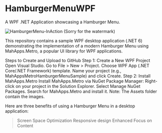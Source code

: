# HamburgerMenuWPF
A WPF .NET Application showcasing a Hamburger Menu.

![HamburgerMenu-InAction](https://github.com/sonia-devprose/HamburgerMenuWPF/assets/161012720/7341bce4-e776-40a1-b1c1-abf5aa01016a)
(Sorry for the watermark)

This repository contains a sample WPF desktop application (.NET 6) demonstrating the implementation of a modern Hamburger Menu using MahApps.Metro, a popular UI library for WPF applications.

Steps to Create and Upload to GitHub
Step 1: Create a New WPF Project
Open Visual Studio.
Go to File > New > Project.
Choose WPF App (.NET Core/.NET Framework) template.
Name your project (e.g., MahAppsMetroHamburgerMenuSample) and click Create.
Step 2: Install MahApps.Metro
Install MahApps.Metro via NuGet Package Manager:
Right-click on your project in the Solution Explorer.
Select Manage NuGet Packages.
Search for MahApps.Metro and install it.
Note: The Assets folder contain the images.

Here are three benefits of using a Hamburger Menu in a desktop application:

> Screen Space Optimization
> Responsive design
> Enhanced Focus on Content
